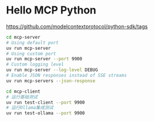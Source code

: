 # Hello MCP Python

<https://github.com/modelcontextprotocol/python-sdk/tags>

```sh
cd mcp-server
# Using default port
uv run mcp-server
# Using custom port
uv run mcp-server --port 9900
# Custom logging level
uv run mcp-server --log-level DEBUG
# Enable JSON responses instead of SSE streams
uv run mcp-servers --json-response
```

```sh
cd mcp-client
# 运行基础测试
uv run test-client --port 9900
# 运行Ollama集成测试
uv run test-ollama --port 9900
```
